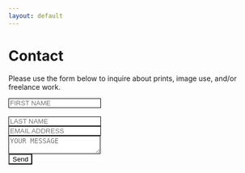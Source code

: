 ```yaml
---
layout: default
---
```


<div id="page-container responsive">
    <div id="content-wrap responsive">
 <div class="row justify-content-center responsive">
  <div class="col-sm-3 responsive">    
    <h1>Contact</h1>
    <p>Please use the form below to inquire about prints, image use, and/or freelance work.</p>

<div class="row justify-content-center responsive">
<div class="contact responsive">
  <form action="https://formspree.io/mknozayb"
    method="POST"
  >

  <div class="form-group responsive">
  <label>
  <input type="text" name="firstname" placeholder = "FIRST NAME" style="border: 1px solid black;" required class="responsive">
  </label>
  <div class="form-group responsive">

  <br/>

  <label>
  <input type="text" name="lastname" placeholder = "LAST NAME" style="border: 1px solid black;" required>
  </label>
  <br/>

  <label>
  <input type="text" name="_replyto" placeholder = "EMAIL ADDRESS" style="border: 1px solid black;" required>
  </label>
  <br/>

  <label>
  <textarea id="subject" name="message" placeholder = "YOUR MESSAGE" style="border: 1px solid black;" style="height:200px" required></textarea>
  </label>

  <br/>
  <input type="submit" value="Send">
  <style>
  input[type="submit"]{
    /* change these properties to whatever you want */
    background-color: white;
    color: black;
  }
  </style>
    <!-- <button type="submit">Send Message</button> -->
  <style type="text/css">

</div>
</div>
</div>
</div>